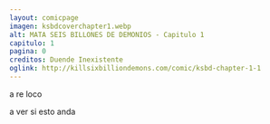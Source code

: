 ```yaml
---
layout: comicpage
imagen: ksbdcoverchapter1.webp
alt: MATA SEIS BILLONES DE DEMONIOS - Capitulo 1
capitulo: 1
pagina: 0
creditos: Duende Inexistente
oglink: http://killsixbilliondemons.com/comic/ksbd-chapter-1-1
---
```



a re loco

a ver si esto anda